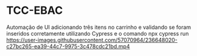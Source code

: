 # TCC-EBAC

Automação de UI adicionando três itens no carrinho e validando se foram inseridos corretamente utilizando Cypress e o comando npx cypress run
https://user-images.githubusercontent.com/57070964/236648020-c27bc265-ea39-44c7-9975-3c478cdc21bd.mp4


